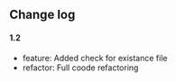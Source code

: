 ## Change log

#### 1.2

* feature: Added check for existance file
* refactor: Full coode refactoring

